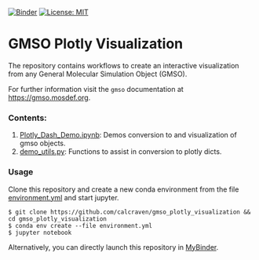 [![Binder](https://mybinder.org/badge_logo.svg)](https://mybinder.org/v2/gh/CalCraven/gmso_plotly_visualization/HEAD)
[![License: MIT](https://img.shields.io/badge/License-MIT-yellow.svg)](https://opensource.org/licenses/MIT)

# GMSO Plotly Visualization
The repository contains workflows to create an interactive visualization from any General Molecular Simulation Object (GMSO).

For further information visit the `gmso` documentation at https://gmso.mosdef.org. 

### Contents:
1. [Plotly_Dash_Demo.ipynb](./notebooks/Plot_Dash_Demo.ipynb): Demos conversion to and visualization of gmso objects.
2. [demo_utils.py](./notebooks/demo_utils.py): Functions to assist in conversion to plotly dicts.

### Usage
Clone this repository and create a new conda environment from the file [environment.yml](./environment.yml) and start jupyter.

```shell script
$ git clone https://github.com/calcraven/gmso_plotly_visualization && cd gmso_plotly_visualization
$ conda env create --file environment.yml
$ jupyter notebook
```


Alternatively, you can directly launch this repository in [MyBinder](https://mybinder.org/v2/gh/CalCraven/gmso_plotly_visualization/HEAD).
